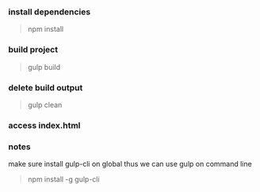### install dependencies
> npm install

### build project
> gulp build

### delete build output
> gulp clean

### access index.html

### notes
make sure install gulp-cli on global thus we can use gulp on command line
> npm install -g gulp-cli

